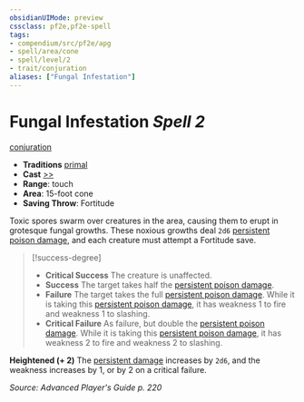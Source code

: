 ```yaml
---
obsidianUIMode: preview
cssclass: pf2e,pf2e-spell
tags:
- compendium/src/pf2e/apg
- spell/area/cone
- spell/level/2
- trait/conjuration
aliases: ["Fungal Infestation"]
---
```

# Fungal Infestation *Spell 2*   
[conjuration](conjuration.md "Conjuration School Trait")  

- **Traditions** [primal](primal.md "Primal Tradition Trait")
- **Cast** [>>](chapter-9-playing-the-game.md#Actions "Two-Action") 
- **Range**: touch
- **Area**: 15-foot cone
- **Saving Throw**: Fortitude

Toxic spores swarm over creatures in the area, causing them to erupt in grotesque fungal growths. These noxious growths deal `2d6` [persistent poison damage](conditions.md#Persistent%20Damage), and each creature must attempt a Fortitude save.

> [!success-degree] 
> - **Critical Success** The creature is unaffected.
> - **Success** The target takes half the [persistent poison damage](conditions.md#Persistent%20Damage).
> - **Failure** The target takes the full [persistent poison damage](conditions.md#Persistent%20Damage). While it is taking this [persistent poison damage](conditions.md#Persistent%20Damage), it has weakness 1 to fire and weakness 1 to slashing.
> - **Critical Failure** As failure, but double the [persistent poison damage](conditions.md#Persistent%20Damage). While it is taking this [persistent poison damage](conditions.md#Persistent%20Damage), it has weakness 2 to fire and weakness 2 to slashing.

**Heightened (+ 2)** The [persistent damage](conditions.md#Persistent%20Damage) increases by `2d6`, and the weakness increases by 1, or by 2 on a critical failure.

*Source: Advanced Player's Guide p. 220*